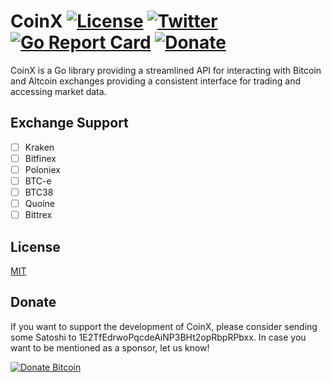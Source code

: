 # CoinX [![License](http://img.shields.io/badge/license-mit-blue.svg?style=flat-square)](https://raw.githubusercontent.com/tokeneye/coinx/master/LICENSE) [![Twitter](https://img.shields.io/badge/twitter-%40tokeneyeapp-blue.svg?style=flat-square)](https://twitter.com/tokeneyeapp) [![Go Report Card](https://goreportcard.com/badge/github.com/tokeneye/coinx)](https://goreportcard.com/report/github.com/tokeneye/coinx) [![Donate](https://img.shields.io/badge/donate-bitcoin-yellow.svg?style=flat-square)](#donate)

CoinX is a Go library providing a streamlined API for interacting with Bitcoin and Altcoin exchanges providing a consistent interface for trading and accessing market data.

## Exchange Support

* [ ] Kraken
* [ ] Bitfinex
* [ ] Poloniex
* [ ] BTC-e
* [ ] BTC38
* [ ] Quoine
* [ ] Bittrex

## License

[MIT](https://github.com/tokeneye/coinx/blob/master/LICENSE)

## Donate

If you want to support the development of CoinX, please consider sending some Satoshi to 1E2TfEdrwoPqcdeAiNP3BHt2opRbpRPbxx. In case you want to be mentioned as a sponsor, let us know!

[![Donate Bitcoin](http://i.imgur.com/mFaxkNU.png)](#donate)
